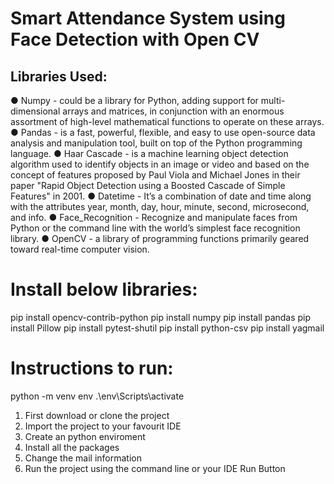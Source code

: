 
# **Smart Attendance System using Face Detection with Open CV**

## **Libraries Used:**

● Numpy - could be a library for Python, adding support for multi-dimensional arrays and matrices, in conjunction with an enormous assortment of high-level mathematical functions to operate on these arrays.
● Pandas - is a fast, powerful, flexible, and easy to use open-source data analysis and manipulation tool, built on top of the Python programming language.
● Haar Cascade - is a machine learning object detection algorithm used to identify objects in an image or video and based on the concept of features proposed by Paul Viola and Michael Jones in their paper "Rapid Object Detection using a Boosted Cascade of Simple Features" in 2001.
● Datetime - It’s a combination of date and time along with the attributes year, month, day, hour, minute, second, microsecond, and info.
● Face_Recognition - Recognize and manipulate faces from Python or the command line with the world’s simplest face recognition library.
● OpenCV - a library of programming functions primarily geared toward real-time computer vision.

# **Install below libraries:**
pip install opencv-contrib-python
pip install numpy
pip install pandas
pip install Pillow
pip install pytest-shutil
pip install python-csv
pip install yagmail

# Instructions to run:
python -m venv env
.\env\Scripts\activate
1) First download or clone the project
2) Import the project to your favourit IDE
3) Create an python enviroment
4) Install all the packages
5) Change the mail information
6) Run the project using the command line or your IDE Run Button
